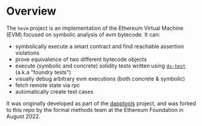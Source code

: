 # Overview

The `hevm` project is an implementation of the Ethereum Virtual Machine (EVM) focused on symbolic
analysis of evm bytecode. It can:

- symbolically execute a smart contract and find reachable assertion violations
- prove equivalence of two different bytecode objects
- execute (symbolic and concrete) solidity tests written using [`ds-test`](https://github.com/dapphub/ds-test/) (a.k.a "foundry tests")
- visually debug arbitrary evm executions (both concrete & symbolic)
- fetch remote state via rpc
- automatically create test cases

It was originally developed as part of the [dapptools](https://github.com/dapphub/dapptools/) project, and was forked to this repo by the formal methods team at the Ethereum Foundation in August 2022.
